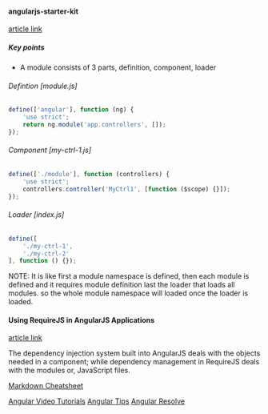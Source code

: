 
#### angularjs-starter-kit
[article link](http://www.startersquad.com/blog/angularjs-requirejs/)

##### Key points
- A module consists of 3 parts, definition, component, loader

###### Defintion [module.js]
```javascript
define(['angular'], function (ng) {
    'use strict';
    return ng.module('app.controllers', []);
});
```

###### Component [my-ctrl-1.js]
```javascript
define(['./module'], function (controllers) {
    'use strict';
    controllers.controller('MyCtrl1', [function ($scope) {}]);
});
```

###### Loader [index.js]
```javascript
define([
    './my-ctrl-1',
    './my-ctrl-2'
], function () {});
```

NOTE:
It is like first a module namespace is defined,
then each module is defined and it requires module definition
last the loader that loads all modules.
so the whole module namespace will loaded once the loader is loaded.


#### Using RequireJS in AngularJS Applications
[article link](http://www.sitepoint.com/using-requirejs-angularjs-applications/)


The dependency injection system built into AngularJS deals with the objects needed in a component;
while dependency management in RequireJS deals with the modules or, JavaScript files.


[Markdown Cheatsheet](https://github.com/adam-p/markdown-here/wiki/Markdown-Cheatsheet)

[Angular Video Tutorials](https://egghead.io/)
[Angular Tips](https://github.com/johnlindquist/AngularJSTopTenTips)
[Angular Resolve](https://github.com/johnlindquist/angular-resolve)
